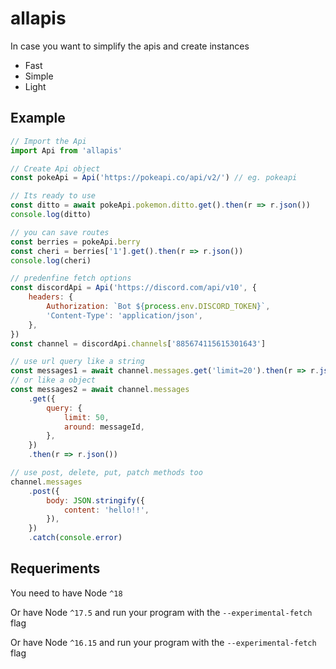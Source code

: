# allapis

In case you want to simplify the apis and create instances

- Fast
- Simple
- Light

## Example

```js
// Import the Api
import Api from 'allapis'

// Create Api object
const pokeApi = Api('https://pokeapi.co/api/v2/') // eg. pokeapi

// Its ready to use
const ditto = await pokeApi.pokemon.ditto.get().then(r => r.json())
console.log(ditto)

// you can save routes
const berries = pokeApi.berry
const cheri = berries['1'].get().then(r => r.json())
console.log(cheri)

// predenfine fetch options
const discordApi = Api('https://discord.com/api/v10', {
    headers: {
        Authorization: `Bot ${process.env.DISCORD_TOKEN}`,
        'Content-Type': 'application/json',
    },
})
const channel = discordApi.channels['885674115615301643']

// use url query like a string
const messages1 = await channel.messages.get('limit=20').then(r => r.json())
// or like a object
const messages2 = await channel.messages
    .get({
        query: {
            limit: 50,
            around: messageId,
        },
    })
    .then(r => r.json())

// use post, delete, put, patch methods too
channel.messages
    .post({
        body: JSON.stringify({
            content: 'hello!!',
        }),
    })
    .catch(console.error)
```

## Requeriments

You need to have Node `^18`

Or have Node `^17.5` and run your program with the `--experimental-fetch` flag

Or have Node `^16.15` and run your program with the `--experimental-fetch` flag
